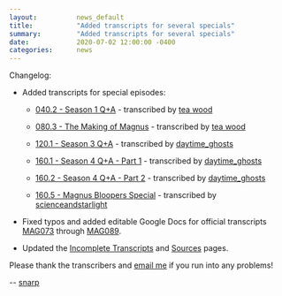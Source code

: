 ```yaml
---
layout:          news_default
title:           "Added transcripts for several specials"
summary:         "Added transcripts for several specials"
date:            2020-07-02 12:00:00 -0400
categories:      news
---
```


Changelog: 

* Added transcripts for special episodes: 

  * [040.2 - Season 1 Q+A]({{site.baseurl}}/special/0402-qa1.html) - transcribed by [tea wood](mailto:teawoodleaf@gmail.com)

  * [080.3 - The Making of Magnus]({{site.baseurl}}/special/0803-making-of-magnus.html) - transcribed by [tea wood](mailto:teawoodleaf@gmail.com)

  * [120.1 - Season 3 Q+A]({{site.baseurl}}/special/1201-season-3-q-a.html) - transcribed by [daytime_ghosts](https://twitter.com/daytime_ghosts)

  * [160.1 - Season 4 Q+A - Part 1]({{site.baseurl}}/special/1601-season4q-apart1.html) - transcribed by [daytime_ghosts](https://twitter.com/daytime_ghosts)

  * [160.2 - Season 4 Q+A - Part 2]({{site.baseurl}}/special/1602-season4q-apart2.html) - transcribed by [daytime_ghosts](https://twitter.com/daytime_ghosts)

  * [160.5 - Magnus Bloopers Special]({{site.baseurl}}/special/16005-bloopers.html) - transcribed by [scienceandstarlight](https://scienceandstarlight.tumblr.com/)

* Fixed typos and added editable Google Docs for official transcripts [MAG073]({{site.baseurl}}/episode/073.html) through [MAG089]({{site.baseurl}}/episode/089.html).

* Updated the [Incomplete Transcripts]({{site.baseurl}}/incomplete.html) and [Sources]({{site.baseurl}}/sources.html) pages.

Please thank the transcribers and [email me](mailto:snarp@snarp.work) if you run into any problems!

-- [snarp](http://snarp.tumblr.com/)